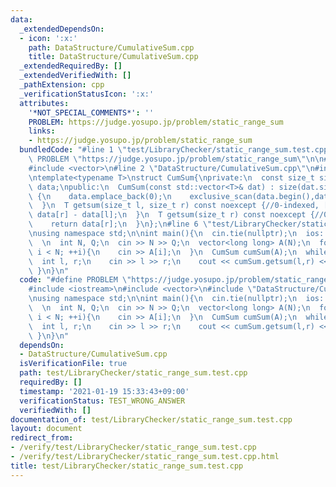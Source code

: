 ```yaml
---
data:
  _extendedDependsOn:
  - icon: ':x:'
    path: DataStructure/CumulativeSum.cpp
    title: DataStructure/CumulativeSum.cpp
  _extendedRequiredBy: []
  _extendedVerifiedWith: []
  _pathExtension: cpp
  _verificationStatusIcon: ':x:'
  attributes:
    '*NOT_SPECIAL_COMMENTS*': ''
    PROBLEM: https://judge.yosupo.jp/problem/static_range_sum
    links:
    - https://judge.yosupo.jp/problem/static_range_sum
  bundledCode: "#line 1 \"test/LibraryChecker/static_range_sum.test.cpp\"\n#define\
    \ PROBLEM \"https://judge.yosupo.jp/problem/static_range_sum\"\n\n#include <iostream>\n\
    #include <vector>\n#line 2 \"DataStructure/CumulativeSum.cpp\"\n#include <numeric>\n\
    \ntemplate<typename T>\nstruct CumSum{\nprivate:\n  const size_t size;\n  std::vector<T>\
    \ data;\npublic:\n  CumSum(const std::vector<T>& dat) : size(dat.size()), data(dat)\
    \ {\n    data.emplace_back(0);\n    exclusive_scan(data.begin(),data.end(),data.begin(),static_cast<T>(0));\n\
    \  }\n  T getsum(size_t l, size_t r) const noexcept {//0-indexed, [l,r)\n    return\
    \ data[r] - data[l];\n  }\n  T getsum(size_t r) const noexcept {//0-indexed, [0,r)\n\
    \    return data[r];\n  }\n};\n#line 6 \"test/LibraryChecker/static_range_sum.test.cpp\"\
    \nusing namespace std;\n\nint main(){\n  cin.tie(nullptr);\n  ios::sync_with_stdio(false);\n\
    \  \n  int N, Q;\n  cin >> N >> Q;\n  vector<long long> A(N);\n  for(int i = 0;\
    \ i < N; ++i){\n    cin >> A[i];\n  }\n  CumSum cumSum(A);\n  while(Q--){\n  \
    \  int l, r;\n    cin >> l >> r;\n    cout << cumSum.getsum(l,r) << '\\n';\n \
    \ }\n}\n"
  code: "#define PROBLEM \"https://judge.yosupo.jp/problem/static_range_sum\"\n\n\
    #include <iostream>\n#include <vector>\n#include \"DataStructure/CumulativeSum.cpp\"\
    \nusing namespace std;\n\nint main(){\n  cin.tie(nullptr);\n  ios::sync_with_stdio(false);\n\
    \  \n  int N, Q;\n  cin >> N >> Q;\n  vector<long long> A(N);\n  for(int i = 0;\
    \ i < N; ++i){\n    cin >> A[i];\n  }\n  CumSum cumSum(A);\n  while(Q--){\n  \
    \  int l, r;\n    cin >> l >> r;\n    cout << cumSum.getsum(l,r) << '\\n';\n \
    \ }\n}\n"
  dependsOn:
  - DataStructure/CumulativeSum.cpp
  isVerificationFile: true
  path: test/LibraryChecker/static_range_sum.test.cpp
  requiredBy: []
  timestamp: '2021-01-19 15:33:43+09:00'
  verificationStatus: TEST_WRONG_ANSWER
  verifiedWith: []
documentation_of: test/LibraryChecker/static_range_sum.test.cpp
layout: document
redirect_from:
- /verify/test/LibraryChecker/static_range_sum.test.cpp
- /verify/test/LibraryChecker/static_range_sum.test.cpp.html
title: test/LibraryChecker/static_range_sum.test.cpp
---
```

